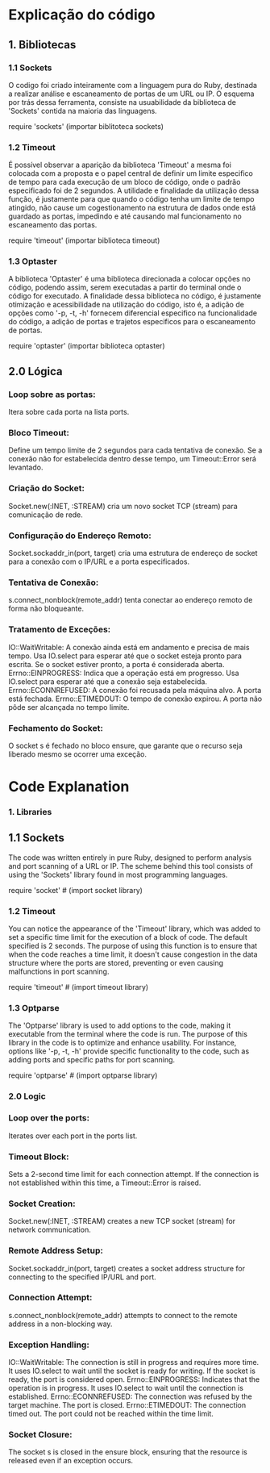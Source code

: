 # Explicação do código

   ## 1. Bibliotecas  

### 1.1 Sockets

 O codigo foi criado inteiramente com a linguagem pura do Ruby, destinada a realizar análise e escaneamento de portas de um URL ou IP. O esquema por trás dessa ferramenta, consiste na usuabilidade da biblioteca de 'Sockets' contida na maioria das linguagens. 

 require 'sockets' (importar biblitoteca sockets)

### 1.2 Timeout
 É possível observar a aparição da biblioteca 'Timeout' a mesma foi colocada com a proposta e o papel central de definir um limite especifico de tempo para cada execução de um bloco de código, onde o padrão especificado foi de 2 segundos.
 A utilidade e finalidade da utilização dessa função, é justamente para que quando o código tenha um limite de tempo atingido, não cause um cogestionamento na estrutura de dados onde está guardado as portas, impedindo e até causando mal funcionamento no escaneamento das portas.

 require 'timeout' (importar biblioteca timeout)

 ### 1.3 Optaster
  A biblioteca 'Optaster' é uma biblioteca direcionada a colocar opções no código, podendo assim, serem executadas a partir do terminal onde o código for executado. A finalidade dessa biblioteca no código, é justamente otimização e acessibilidade na utilização do código, isto é, a adição de opções como '-p, -t, -h' fornecem diferencial especifico na funcionalidade do código, a adição de portas e trajetos especificos para o escaneamento de portas.

  require 'optaster' (importar biblioteca optaster)

  ## 2.0 Lógica
  
   ### Loop sobre as portas:
Itera sobre cada porta na lista ports.

  ### Bloco Timeout:
Define um tempo limite de 2 segundos para cada tentativa de conexão. Se a conexão não for estabelecida dentro desse tempo, um Timeout::Error será levantado.

  ### Criação do Socket:
Socket.new(:INET, :STREAM) cria um novo socket TCP (stream) para comunicação de rede.

  ### Configuração do Endereço Remoto:
Socket.sockaddr_in(port, target) cria uma estrutura de endereço de socket para a conexão com o IP/URL e a porta especificados.

  ### Tentativa de Conexão:
s.connect_nonblock(remote_addr) tenta conectar ao endereço remoto de forma não bloqueante.

  ### Tratamento de Exceções:
IO::WaitWritable: A conexão ainda está em andamento e precisa de mais tempo. Usa IO.select para esperar até que o socket esteja pronto para escrita. Se o socket estiver pronto, a porta é considerada aberta.
Errno::EINPROGRESS: Indica que a operação está em progresso. Usa IO.select para esperar até que a conexão seja estabelecida.
Errno::ECONNREFUSED: A conexão foi recusada pela máquina alvo. A porta está fechada.
Errno::ETIMEDOUT: O tempo de conexão expirou. A porta não pôde ser alcançada no tempo limite.

  ### Fechamento do Socket:
O socket s é fechado no bloco ensure, que garante que o recurso seja liberado mesmo se ocorrer uma exceção.

   # Code Explanation
   
   ### 1. Libraries
   
  ## 1.1 Sockets
  
The code was written entirely in pure Ruby, designed to perform analysis and port scanning of a URL or IP. The scheme behind this tool consists of using the 'Sockets' library found in most programming languages.

require 'socket'  # (import socket library)

   ### 1.2 Timeout
 You can notice the appearance of the 'Timeout' library, which was added to set a specific time limit for the execution of a block of code. The default specified is 2 seconds. The purpose of using this function is to ensure that when the code reaches a time limit, it doesn't cause congestion in the data structure where the ports are stored, preventing or even causing malfunctions in port scanning.

require 'timeout'  # (import timeout library)

   ### 1.3 Optparse
The 'Optparse' library is used to add options to the code, making it executable from the terminal where the code is run. The purpose of this library in the code is to optimize and enhance usability. For instance, options like '-p, -t, -h' provide specific functionality to the code, such as adding ports and specific paths for port scanning.

require 'optparse'  # (import optparse library)

   ### 2.0 Logic

   ### Loop over the ports:
Iterates over each port in the ports list.

   ### Timeout Block:
Sets a 2-second time limit for each connection attempt. If the connection is not established within this time, a Timeout::Error is raised.

   ### Socket Creation:
Socket.new(:INET, :STREAM) creates a new TCP socket (stream) for network communication.

  ### Remote Address Setup:
Socket.sockaddr_in(port, target) creates a socket address structure for connecting to the specified IP/URL and port.

### Connection Attempt:
s.connect_nonblock(remote_addr) attempts to connect to the remote address in a non-blocking way.

### Exception Handling:
IO::WaitWritable: The connection is still in progress and requires more time. It uses IO.select to wait until the socket is ready for writing. If the socket is ready, the port is considered open.
Errno::EINPROGRESS: Indicates that the operation is in progress. It uses IO.select to wait until the connection is established.
Errno::ECONNREFUSED: The connection was refused by the target machine. The port is closed.
Errno::ETIMEDOUT: The connection timed out. The port could not be reached within the time limit.
 
### Socket Closure:
The socket s is closed in the ensure block, ensuring that the resource is released even if an exception occurs.
